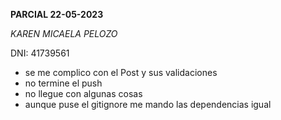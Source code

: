  **PARCIAL 22-05-2023**
 
*KAREN MICAELA PELOZO*

DNI: 41739561

* se me complico con el Post y sus validaciones
* no termine el push 
* no llegue con algunas cosas
* aunque puse el gitignore me mando las dependencias igual



